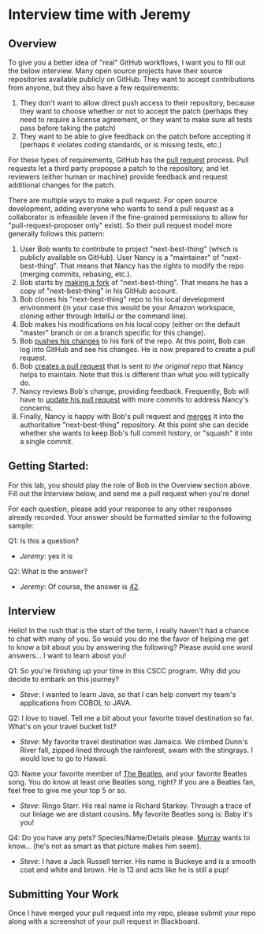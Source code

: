 # Interview time with Jeremy

## Overview
To give you a better idea of "real" GitHub workflows, I want you to fill out the below interview.  Many open source projects have their source repositories available publicly on GitHub.  They want to accept contributions from anyone, but they also have a few requirements:
1. They don't want to allow direct push access to their repository, because they want to choose whether or not to accept the patch (perhaps they need to require a license agreement, or they want to make sure all tests pass before taking the patch)
1. They want to be able to give feedback on the patch before accepting it (perhaps it violates coding standards, or is missing tests, etc.)

For these types of requirements, GitHub has the [pull request](https://help.github.com/en/articles/about-pull-requests) process. Pull requests let a third party propopse a patch to the repository, and let reviewers (either human or machine) provide feedback and request additional changes for the patch. 

There are multiple ways to make a pull request.  For open source development, adding everyone who wants to send a pull request as a collaborator is infeasible (even if the fine-grained permissions to allow for "pull-request-proposer only" exist).  So their pull request model more generally follows this pattern:
1. User Bob wants to contribute to project "next-best-thing" (which is publicly available on GitHub).  User Nancy is a "maintainer" of "next-best-thing".  That means that Nancy has the rights to modify the repo (merging commits, rebasing, etc.).
1. Bob starts by [making a fork](https://help.github.com/en/articles/fork-a-repo) of "next-best-thing".  That means he has a copy of "next-best-thing" in his GitHub account.
1. Bob clones his "next-best-thing" repo to his local development environment (in your case this would be your Amazon workspace, cloning either through IntelliJ or the command line).
1. Bob makes his modifications on his local copy (either on the default "master" branch or on a branch specific for this change).
1. Bob [pushes his changes](https://help.github.com/en/articles/pushing-to-a-remote) to his fork of the repo.  At this point, Bob can log into GitHub and see his changes.  He is now prepared to create a pull request.
1. Bob [creates a pull request](https://help.github.com/en/articles/creating-a-pull-request-from-a-fork) that is sent _to the original repo_ that Nancy helps to maintain.  Note that this is different than what you will typically do.
1. Nancy reviews Bob's change, providing feedback.  Frequently, Bob will have to [update his pull request](https://stackoverflow.com/questions/9790448/how-to-update-a-pull-request-from-forked-repo) with more commits to address Nancy's concerns.
1. Finally, Nancy is happy with Bob's pull request and [merges](https://help.github.com/en/articles/merging-a-pull-request) it into the authoritative "next-best-thing" repository.  At this point she can decide whether she wants to keep Bob's full commit history, or "squash" it into a single commit.

## Getting Started:
For this lab, you should play the role of Bob in the Overview section above.  Fill out the Interview below, and send me a pull request when you're done!

For each question, please add your response to any other responses already recorded.  Your answer should be formatted similar to the following sample:

Q1: Is this a question?
* _Jeremy_: yes it is

Q2: What is the answer?
* _Jeremy_: Of course, the answer is [42](https://simple.wikipedia.org/wiki/42_(answer)).

## Interview
Hello!  In the rush that is the start of the term, I really haven't had a chance to chat with many of you.  So would you do me the favor of helping me get to know a bit about you by answering the following?  Please avoid one word answers... I want to learn about you!

Q1: So you're finishing up your time in this CSCC program.  Why did you decide to embark on this journey?
* _Steve_: I wanted to learn Java, so that I can help convert my team's applications from COBOL to JAVA.

Q2: I _love_ to travel.  Tell me a bit about your favorite travel destination so far.  What's on your travel bucket list?
* _Steve_: My favorite travel destination was Jamaica.  We climbed Dunn's River fall, zipped lined through the rainforest, swam with the stingrays.   I would love
           to go to Hawaii.

Q3: Name your favorite member of [The Beatles](https://en.wikipedia.org/wiki/The_Beatles), and your favorite Beatles song.  You do know at least one Beatles song, right?  If you are a Beatles fan, feel free to give me your top 5 or so.
* _Steve_: Ringo Starr.  His real name is Richard Starkey.   Through a trace of our liniage we are distant cousins.   My favorite Beatles song is:  Baby it's you!

Q4: Do you have any pets? Species/Name/Details please. [Murray](images/Murray.jpeg?raw) wants to know... (he's not as smart as that picture makes him seem). 
* _Steve_: I have a Jack Russell terrier.  His name is Buckeye and is a smooth coat and white and brown. He is 13 and acts like he is still a pup!

## Submitting Your Work
Once I have merged your pull request into my repo, please submit your repo along with a screenshot of your pull request in Blackboard.

